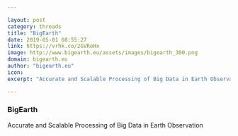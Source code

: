 ```yaml
---

layout: post
category: threads
title: "BigEarth"
date: 2019-05-01 08:55:27
link: https://vrhk.co/2GVRoHx
image: http://www.bigearth.eu/assets/images/bigearth_300.png
domain: bigearth.eu
author: "bigearth.eu"
icon: 
excerpt: "Accurate and Scalable Processing of Big Data in Earth Observation"

---
```


### BigEarth

Accurate and Scalable Processing of Big Data in Earth Observation